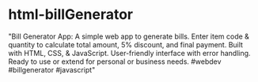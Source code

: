# html-billGenerator
"Bill Generator App: A simple web app to generate bills. Enter item code &amp; quantity to calculate total amount, 5% discount, and final payment. Built with HTML, CSS, &amp; JavaScript. User-friendly interface with error handling. Ready to use or extend for personal or business needs. #webdev #billgenerator #javascript" 
